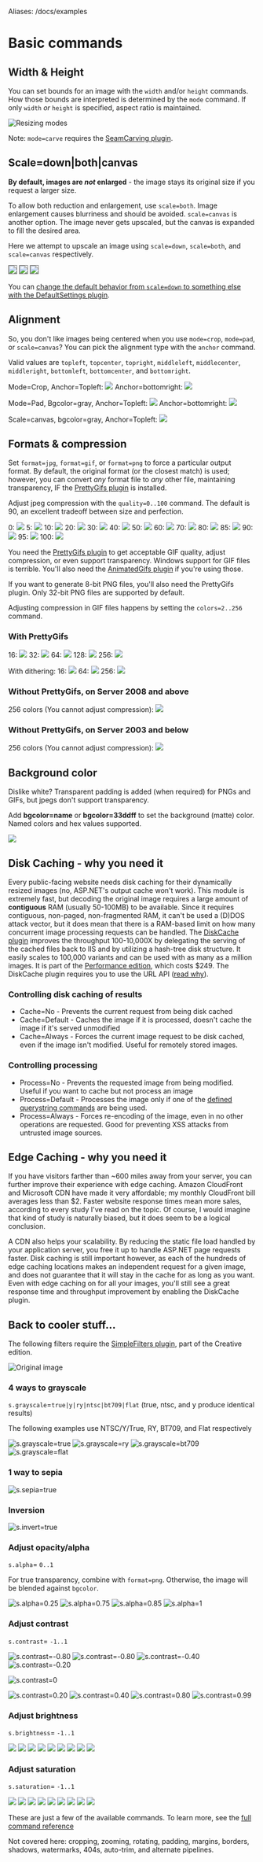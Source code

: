 Aliases: /docs/examples

# Basic commands

<style type="text/css">
.lineup img {vertical-align:top;}
</style>

## Width & Height

You can set bounds for an image with the `width` and/or `height` commands. How those bounds are interpreted is determined by the `mode` command. If only `width` *or* `height` is specified, aspect ratio is maintained.

![Resizing modes](http://cf.imageresizing.net/attachments/resizing-modes.png)

Note:  `mode=carve` requires the [SeamCarving plugin](/plugins/seamcarving). 

## Scale=down|both|canvas

**By default, images are *not* enlarged** - the image stays its original size if you request a larger size.


To allow both reduction and enlargement, use `scale=both`. Image enlargement causes blurriness and should be avoided. `scale=canvas` is another option. The image never gets upscaled, but the canvas is expanded to fill the desired area.

Here we attempt to upscale an image using `scale=down`, `scale=both`, and `scale=canvas` respectively.

<img src="http://img.imageresizing.net/tractor-tiny.jpg;width=150;scale=down" style="border: 1px solid gray" />
<img src="http://img.imageresizing.net/tractor-tiny.jpg;width=150;scale=both" style="border: 1px solid gray"  />
<img src="http://img.imageresizing.net/tractor-tiny.jpg;width=150;scale=canvas" style="border: 1px solid gray"  />

You can [change the default behavior from `scale=down` to something else with the DefaultSettings plugin](/plugins/defaultsettings).

## Alignment

So, you don't like images being centered when you use `mode=crop`, `mode=pad`, or `scale=canvas`? You can pick the alignment type with the `anchor` command. 

Valid values are `topleft`, `topcenter`, `topright`, `middleleft`, `middlecenter`, `middleright`, `bottomleft`, `bottomcenter`, and `bottomright`.

Mode=Crop, Anchor=Topleft: ![](http://img.imageresizing.net/zermatt.jpg;w=100;h=100;mode=crop;anchor=topleft)
Anchor=bottomright: ![](http://img.imageresizing.net/zermatt.jpg;w=100;h=100;mode=crop;anchor=bottomright)

Mode=Pad, Bgcolor=gray, Anchor=Topleft: ![](http://img.imageresizing.net/zermatt.jpg;w=100;h=100;bgcolor=gray;anchor=topleft)
 Anchor=bottomright: ![](http://img.imageresizing.net/zermatt.jpg;w=100;h=100;bgcolor=gray;anchor=bottomright)

Scale=canvas, bgcolor=gray, Anchor=Topleft: ![](http://img.imageresizing.net/tractor-tiny.jpg;w=150;bgcolor=gray;scale=canvas;anchor=topleft)

## Formats & compression

Set `format=jpg`, `format=gif`, or `format=png` to force a particular output format. By default, the original format (or the closest match) is used; however, you can convert *any* format file to *any* other file, maintaining transparency, IF the [PrettyGifs plugin](/plugins/prettygifs) is installed.

Adjust jpeg compression with the `quality=0..100` command. The default is 90, an excellent tradeoff between size and perfection. 

0: ![](http://img.imageresizing.net/tulip-leaf.jpg;width=100;quality=0)
5: ![](http://img.imageresizing.net/tulip-leaf.jpg;width=100;quality=5)
10: ![](http://img.imageresizing.net/tulip-leaf.jpg;width=100;quality=10)
20: ![](http://img.imageresizing.net/tulip-leaf.jpg;width=100;quality=20)
30: ![](http://img.imageresizing.net/tulip-leaf.jpg;width=100;quality=30)
40: ![](http://img.imageresizing.net/tulip-leaf.jpg;width=100;quality=40)
50: ![](http://img.imageresizing.net/tulip-leaf.jpg;width=100;quality=50)
60: ![](http://img.imageresizing.net/tulip-leaf.jpg;width=100;quality=60)
70: ![](http://img.imageresizing.net/tulip-leaf.jpg;width=100;quality=70)
80: ![](http://img.imageresizing.net/tulip-leaf.jpg;width=100;quality=80)
85: ![](http://img.imageresizing.net/tulip-leaf.jpg;width=100;quality=85)
90: ![](http://img.imageresizing.net/tulip-leaf.jpg;width=100;quality=90)
95: ![](http://img.imageresizing.net/tulip-leaf.jpg;width=100;quality=95)
100: ![](http://img.imageresizing.net/tulip-leaf.jpg;width=100;quality=100)


You need the [PrettyGifs plugin](/plugins/prettygifs) to get acceptable GIF quality, adjust compression, or even support transparency. Windows support for GIF files is terrible. You'll also need the [AnimatedGifs plugin](/plugins/animatedgifs) if you're using those. 

If you want to generate 8-bit PNG files, you'll also need the PrettyGifs plugin. Only 32-bit PNG files are supported by default. 

Adjusting compression in GIF files happens by setting the `colors=2..256` command.

### With PrettyGifs

16: ![](http://img.imageresizing.net/tulip-leaf.jpg;width=100;colors=16;format=gif)
32: ![](http://img.imageresizing.net/tulip-leaf.jpg;width=100;colors=32;format=gif)
64: ![](http://img.imageresizing.net/tulip-leaf.jpg;width=100;colors=64;format=gif)
128: ![](http://img.imageresizing.net/tulip-leaf.jpg;width=100;colors=128;format=gif)
256: ![](http://img.imageresizing.net/tulip-leaf.jpg;width=100;colors=256;format=gif)

With dithering: 16: ![](http://img.imageresizing.net/tulip-leaf.jpg;width=100;colors=16;format=gif;dither=true)
64: ![](http://img.imageresizing.net/tulip-leaf.jpg;width=100;colors=64;format=gif;dither=true)
256: ![](http://img.imageresizing.net/tulip-leaf.jpg;width=100;colors=256;format=gif;dither=true)

### Without PrettyGifs, on Server 2008 and above

256 colors (You cannot adjust compression): ![](http://img.imageresizing.net/tulip-leaf.jpg;width=100;colors=256;format=gif;encoder=gdi)

### Without PrettyGifs, on Server 2003 and below

256 colors (You cannot adjust compression): ![](http://img.imageresizing.net/tulip-leaf-ws2003.gif)

## Background color

Dislike white? Transparent padding is added (when required) for PNGs and GIFs, but jpegs don't support transparency.

Add **bgcolor=name** or **bgcolor=33ddff** to set the background (matte) color. Named colors and hex values supported.

<img src="http://img.imageresizing.net/quality-original.jpg;w=100;h=100;bgcolor=33ddff" />

## Disk Caching - why you need it

Every public-facing website needs disk caching for their dynamically resized images (no, ASP.NET's output cache won't work). This module is extremely fast, but decoding the original image requires a large amount of **contiguous** RAM (usually 50-100MB) to be available. Since it requires contiguous, non-paged, non-fragmented RAM, it can't be used a (D)DOS attack vector, but it does mean that there is a RAM-based limit on how many concurrent image processing requests can be handled. The [DiskCache plugin](/plugins/diskcache) improves the throughput 100-10,000X by delegating the serving of the cached files back to IIS and by utilizing a hash-tree disk structure. It easily scales to 100,000 variants and can be used with as many as a million images.   It is part of the [Performance edition](/plugins/editions/performance), which costs $249. The DiskCache plugin requires you to use the URL API ([read why](/docs/best-practices)).

### Controlling disk caching of results

* Cache=No - Prevents the current request from being disk cached
* Cache=Default - Caches the image if it is processed, doesn't cache the image if it's served unmodified
* Cache=Always - Forces the current image request to be disk cached, even if the image isn't modified. Useful for remotely stored images.

### Controlling processing

* Process=No - Prevents the requested image from being modified. Useful if you want to cache but not process an image
* Process=Default - Processes the image only if one of the [defined querystring commands](/docs/reference) are being used.
* Process=Always - Forces re-encoding of the image, even in no other operations are requested. Good for preventing XSS attacks from untrusted image sources.

## Edge Caching - why you need it

If you have visitors farther than ~600 miles away from your server, you can further improve their experience with edge caching. Amazon CloudFront and Microsoft CDN have made it very affordable; my monthly CloudFront bill averages less than $2. Faster website response times mean more sales, according to every study I've read on the topic. Of course, I would imagine that kind of study is naturally biased, but it does seem to be a logical conclusion. 

A CDN also helps your scalability. By reducing the static file load handled by your application server, you free it up to handle ASP.NET page requests faster. Disk caching is still important however, as each of the hundreds of edge caching locations makes an independent request for a given image, and does not guarantee that it will stay in the cache for as long as you want. Even with edge caching on for all your images, you'll still see a great response time and throughput improvement by enabling the DiskCache plugin. 

## Back to cooler stuff...

The following filters require the [SimpleFilters plugin](/plugins/simplefilters), part of the Creative edition.

![Original image](http://img.imageresizing.net/utah2.jpg;width=200)


### 4 ways to grayscale

`s.grayscale`=`true|y|ry|ntsc|bt709|flat`  (true, ntsc, and y produce identical results)

The following examples use NTSC/Y/True, RY, BT709, and Flat respectively

![s.grayscale=true](http://img.imageresizing.net/utah2.jpg;width=200;s.grayscale=true)
![s.grayscale=ry](http://img.imageresizing.net/utah2.jpg;width=200;s.grayscale=ry)
![s.grayscale=bt709](http://img.imageresizing.net/utah2.jpg;width=200;s.grayscale=bt709)
![s.grayscale=flat](http://img.imageresizing.net/utah2.jpg;width=200;s.grayscale=flat)

### 1 way to sepia

![s.sepia=true](http://img.imageresizing.net/utah2.jpg;width=200;s.sepia=true)

### Inversion

![s.invert=true](http://img.imageresizing.net/utah2.jpg;width=200;s.invert=true)


### Adjust opacity/alpha

`s.alpha`= `0..1`

For true transparency, combine with `format=png`. Otherwise, the image will be blended against `bgcolor`.

![s.alpha=0.25](http://img.imageresizing.net/utah.jpg;width=200;s.alpha=0.25)
![s.alpha=0.75](http://img.imageresizing.net/utah.jpg;width=200;s.alpha=0.75)
![s.alpha=0.85](http://img.imageresizing.net/utah.jpg;width=200;s.alpha=0.85)
![s.alpha=1](http://img.imageresizing.net/utah.jpg;width=200;s.alpha=1)

### Adjust contrast


`s.contrast`= `-1..1`


![s.contrast=-0.80](http://img.imageresizing.net/utah.jpg;width=200;s.contrast=-0.99)
![s.contrast=-0.80](http://img.imageresizing.net/utah.jpg;width=200;s.contrast=-0.80)
![s.contrast=-0.40](http://img.imageresizing.net/utah.jpg;width=200;s.contrast=-0.40)
![s.contrast=-0.20](http://img.imageresizing.net/utah.jpg;width=200;s.contrast=-0.20)

![s.contrast=0](http://img.imageresizing.net/utah.jpg;width=200;s.contrast=0)


![s.contrast=0.20](http://img.imageresizing.net/utah.jpg;width=200;s.contrast=0.20)
![s.contrast=0.40](http://img.imageresizing.net/utah.jpg;width=200;s.contrast=0.40)
![s.contrast=0.80](http://img.imageresizing.net/utah.jpg;width=200;s.contrast=0.80)
![s.contrast=0.99](http://img.imageresizing.net/utah.jpg;width=200;s.contrast=0.99)



### Adjust brightness


`s.brightness`= `-1..1`


![](http://img.imageresizing.net/red-leaf.jpg;width=100;s.brightness=-1)
![](http://img.imageresizing.net/red-leaf.jpg;width=100;s.brightness=-0.7)
![](http://img.imageresizing.net/red-leaf.jpg;width=100;s.brightness=-0.5)
![](http://img.imageresizing.net/red-leaf.jpg;width=100;s.brightness=-0.2)
![](http://img.imageresizing.net/red-leaf.jpg;width=100;s.brightness=0)
![](http://img.imageresizing.net/red-leaf.jpg;width=100;s.brightness=0.2)
![](http://img.imageresizing.net/red-leaf.jpg;width=100;s.brightness=0.5)
![](http://img.imageresizing.net/red-leaf.jpg;width=100;s.brightness=0.7)
![](http://img.imageresizing.net/red-leaf.jpg;width=100;s.brightness=1)

### Adjust saturation


`s.saturation`= `-1..1`



![](http://img.imageresizing.net/red-leaf.jpg;width=100;s.saturation=-1)
![](http://img.imageresizing.net/red-leaf.jpg;width=100;s.saturation=-0.9)
![](http://img.imageresizing.net/red-leaf.jpg;width=100;s.saturation=-0.5)
![](http://img.imageresizing.net/red-leaf.jpg;width=100;s.saturation=-0.2)
![](http://img.imageresizing.net/red-leaf.jpg;width=100;s.saturation=0)
![](http://img.imageresizing.net/red-leaf.jpg;width=100;s.saturation=0.2)
![](http://img.imageresizing.net/red-leaf.jpg;width=100;s.saturation=0.5)
![](http://img.imageresizing.net/red-leaf.jpg;width=100;s.saturation=0.9)
![](http://img.imageresizing.net/red-leaf.jpg;width=100;s.saturation=1)

These are just a few of the available commands. To learn more, see the [full command reference](/docs/reference)

Not covered here: cropping, zooming, rotating, padding, margins, borders, shadows, watermarks, 404s, auto-trim, and alternate pipelines.